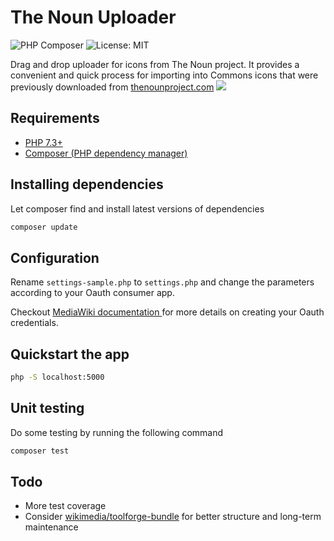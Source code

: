 
# The Noun Uploader 

![PHP Composer](https://github.com/samuelguebo/thenoun-uploader/workflows/PHP%20Composer/badge.svg) ![License: MIT](https://img.shields.io/badge/License-MIT-blue.svg)

Drag and drop uploader for icons from The Noun project. It provides a convenient and quick process for importing into Commons icons that were previously downloaded from [thenounproject.com](https://thenounproject.com/)
![](https://thenoun-uploader.toolforge.org/medias/thenoun-uploader-screenshot.png)

## Requirements

* [PHP 7.3+](https://www.php.net/downloads.php)
* [Composer (PHP dependency manager)](https://getcomposer.org/download/)

## Installing dependencies
Let composer find and install latest versions of dependencies
```bash 
composer update
```

## Configuration
Rename `settings-sample.php` to `settings.php` and change the parameters according to your Oauth consumer app. 

Checkout [MediaWiki  documentation ](https://www.mediawiki.org/wiki/Help:OAuth) for more details on creating your Oauth credentials.

## Quickstart the app
```bash
php -S localhost:5000
```

## Unit testing
Do some testing by running the following command 
```bash
composer test
```

## Todo
- More test coverage
- Consider [wikimedia/toolforge-bundle](https://packagist.org/packages/wikimedia/toolforge-bundle) for better structure and long-term maintenance